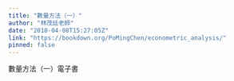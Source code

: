 ```yaml
---
title: "數量方法（一）"
author: "林茂廷老師"
date: "2018-04-08T15:27:05Z"
link: "https://bookdown.org/PoMingChen/econometric_analysis/"
pinned: false
---
```


數量方法（一）電子書

